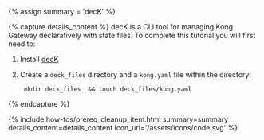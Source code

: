 {% assign summary = 'decK' %}

{% capture details_content %}
  decK is a CLI tool for managing Kong Gateway declaratively with state files.
  To complete this tutorial you will first need to:
  1. Install [decK](/deck/)
  1. Create a `deck_files` directory and a `kong.yaml` file within the directory:
      
          mkdir deck_files  && touch deck_files/kong.yaml

{% endcapture %}

{% include how-tos/prereq_cleanup_item.html summary=summary details_content=details_content icon_url='/assets/icons/code.svg' %}
